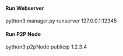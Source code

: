 
#### Run Webserver

 python3 manager.py runserver 127.0.0.1:12345
 
 
#### Run P2P Node

 python3 p2pNode publicip 1.2.3.4
 
 
